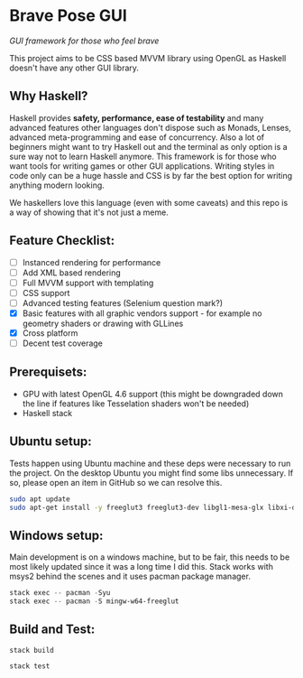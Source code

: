 # Brave Pose GUI

*GUI framework for those who feel brave*

This project aims to be CSS based MVVM library using OpenGL as Haskell doesn't have any other GUI library. 


## Why Haskell?

Haskell provides **safety, performance, ease of testability** and many advanced features other languages don't dispose such as Monads, Lenses, advanced meta-programming and ease of concurrency.
Also a lot of beginners might want to try Haskell out and the terminal as only option is a sure way not to learn Haskell anymore.
This framework is for those who want tools for writing games or other GUI applications. Writing styles in code only can be a huge hassle and CSS is by far the best option for writing anything modern looking.

We haskellers love this language (even with some caveats) and this repo is a way of showing that it's not just a meme.

## Feature Checklist:

- [ ] Instanced rendering for performance
- [ ] Add XML based rendering
- [ ] Full MVVM support with templating
- [ ] CSS support
- [ ] Advanced testing features (Selenium question mark?)
- [X] Basic features with all graphic vendors support - for example no geometry shaders or drawing with GLLines
- [X] Cross platform
- [ ] Decent test coverage

## Prerequisets: 

- GPU with latest OpenGL 4.6 support (this might be downgraded down the line if features like Tesselation shaders won't be needed)
- Haskell stack


## Ubuntu setup:

Tests happen using Ubuntu machine and these deps were necessary to run the project.
On the desktop Ubuntu you might find some libs unnecessary. If so, please open an item in GitHub so we can resolve this.

```bash 
sudo apt update
sudo apt-get install -y freeglut3 freeglut3-dev libgl1-mesa-glx libxi-dev libxrandr-dev libxxf86vm-dev libxcursor-dev libxinerama-dev 
```

## Windows setup:

Main development is on a windows machine, but to be fair, this needs to be most likely updated since it was a long time I did this.
Stack works with msys2 behind the scenes and it uses pacman package manager.

```powershell
stack exec -- pacman -Syu
stack exec -- pacman -S mingw-w64-freeglut
```

## Build and Test:

`stack build`

`stack test`